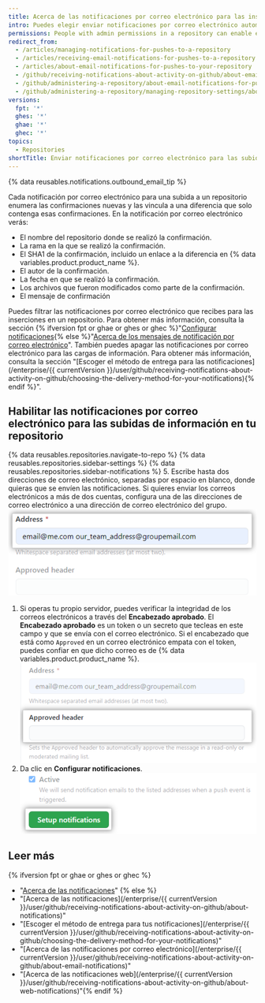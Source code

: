 ```yaml
---
title: Acerca de las notificaciones por correo electrónico para las inserciones en tu repositorio
intro: Puedes elegir enviar notificaciones por correo electrónico automáticamente a una dirección en específico cuando alguien suba información a tu repositorio.
permissions: People with admin permissions in a repository can enable email notifications for pushes to your repository.
redirect_from:
  - /articles/managing-notifications-for-pushes-to-a-repository
  - /articles/receiving-email-notifications-for-pushes-to-a-repository
  - /articles/about-email-notifications-for-pushes-to-your-repository
  - /github/receiving-notifications-about-activity-on-github/about-email-notifications-for-pushes-to-your-repository
  - /github/administering-a-repository/about-email-notifications-for-pushes-to-your-repository
  - /github/administering-a-repository/managing-repository-settings/about-email-notifications-for-pushes-to-your-repository
versions:
  fpt: '*'
  ghes: '*'
  ghae: '*'
  ghec: '*'
topics:
  - Repositories
shortTitle: Enviar notificaciones por correo electrónico para las subidas
---
```


{% data reusables.notifications.outbound_email_tip %}

Cada notificación por correo electrónico para una subida a un repositorio enumera las confirmaciones nuevas y las vincula a una diferencia que solo contenga esas confirmaciones. En la notificación por correo electrónico verás:

- El nombre del repositorio donde se realizó la confirmación.
- La rama en la que se realizó la confirmación.
- El SHA1 de la confirmación, incluido un enlace a la diferencia en {% data variables.product.product_name %}.
- El autor de la confirmación.
- La fecha en que se realizó la confirmación.
- Los archivos que fueron modificados como parte de la confirmación.
- El mensaje de confirmación

Puedes filtrar las notificaciones por correo electrónico que recibes para las inserciones en un repositorio. Para obtener más información, consulta la sección {% ifversion fpt or ghae or ghes or ghec %}"[Configurar notificaciones](/github/managing-subscriptions-and-notifications-on-github/configuring-notifications#filtering-email-notifications){% else %}"[Acerca de los mensajes de notificación por correo electrónico](/github/receiving-notifications-about-activity-on-github/about-email-notifications)". También puedes apagar las notificaciones por correo electrónico para las cargas de información. Para obtener más información, consulta la sección "[Escoger el método de entrega para las notificaciones](/enterprise/{{ currentVersion }}/user/github/receiving-notifications-about-activity-on-github/choosing-the-delivery-method-for-your-notifications){% endif %}".

## Habilitar las notificaciones por correo electrónico para las subidas de información en tu repositorio

{% data reusables.repositories.navigate-to-repo %}
{% data reusables.repositories.sidebar-settings %}
{% data reusables.repositories.sidebar-notifications %}
5. Escribe hasta dos direcciones de correo electrónico, separadas por espacio en blanco, donde quieras que se envíen las notificaciones. Si quieres enviar los correos electrónicos a más de dos cuentas, configura una de las direcciones de correo electrónico a una dirección de correo electrónico del grupo. ![Cuadro de texto dirección de correo electrónico](/assets/images/help/settings/email_services_addresses.png)
1. Si operas tu propio servidor, puedes verificar la integridad de los correos electrónicos a través del **Encabezado aprobado**. El **Encabezado aprobado** es un token o un secreto que tecleas en este campo y que se envía con el correo electrónico. Si el encabezado que está como `Approved` en un correo electrónico empata con el token, puedes confiar en que dicho correo es de {% data variables.product.product_name %}. ![Caja de texto de correo de encabezado aprobado](/assets/images/help/settings/email_services_approved_header.png)
7. Da clic en **Configurar notificaciones**. ![Botón de configurar notificaciones](/assets/images/help/settings/setup_notifications_settings.png)

## Leer más
{% ifversion fpt or ghae or ghes or ghec %}
- "[Acerca de las notificaciones](/github/managing-subscriptions-and-notifications-on-github/about-notifications)"
{% else %}
- "[Acerca de las notificaciones](/enterprise/{{ currentVersion }}/user/github/receiving-notifications-about-activity-on-github/about-notifications)"
- "[Escoger el método de entrega para tus notificaciones](/enterprise/{{ currentVersion }}/user/github/receiving-notifications-about-activity-on-github/choosing-the-delivery-method-for-your-notifications)"
- "[Acerca de las notificaciones por correo electrónico](/enterprise/{{ currentVersion }}/user/github/receiving-notifications-about-activity-on-github/about-email-notifications)"
- "[Acerca de las notificaciones web](/enterprise/{{ currentVersion }}/user/github/receiving-notifications-about-activity-on-github/about-web-notifications)"{% endif %}
